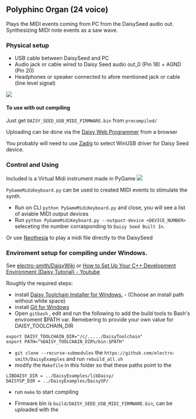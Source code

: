 
 ## Polyphinc Organ (24 voice)
 Plays the MIDI events coming from PC from the DaisySeed audio out. Synthesizing MIDI note events as a saw wave.


### Physical setup
 - USB cable between DaisySeed and PC
 - Audio jack or cable wired to Daisy Seed audio out_0 (Pin 18) + AGND (Pin 20)
 - Headphones or speaker connected to afore mentioned jack or cable (line level signal)

<img src="https://user-images.githubusercontent.com/684617/408843563-d9293aa4-dca4-4c62-b279-e9ed231157bf.png"><img>


#### To use with out compiling
Just get `DAISY_SEED_USB_MIDI_FIRMWARE.bin` from `precompiled/`

Uploading can be done via the [Daisy Web Programmer](https://electro-smith.github.io/Programmer/) from a browser

You probably will need to use [Zadig](https://zadig.akeo.ie/) to select WinUSB driver for Daisy Seed device.

### Control and Using
Included is a Virtual Midi instrument made in PyGame
<img src="https://user-images.githubusercontent.com/684617/408843810-bc6c1e29-e377-4d2f-b15d-08229e8435c2.jpg"><img>

`PyGameMidiKeyboard.py` can be used to created MIDI events to stimulate the synth.

- Run on CLI `python PyGameMidiKeyboard.py` and close, you will see a list of aviable MIDI output devices
- Run `python PyGameMidiKeyboard.py --outpust-device <DEVICE_NUMBER>`  seleceting the number corrasponding to `Daisy Seed Built In`.

Or use [Neothesia](https://polymeilex.github.io/Neothesia/) to play a midi file directly to the DaisySeed

### Enviroment setup for compiling under Windows.
See [electro-smith/DaisyWiki](https://github.com/electro-smith/DaisyWiki/wiki/1.-Setting-Up-Your-Development-Environment) or [How to Set Up Your C++ Development Environment (Daisy Tutorial) - Youtube](https://www.youtube.com/watch?v=AbvaTdAyJWk)

Roughly the required steps:
 - install [Daisy Toolchain Installer for Windows.](https://daisy.nyc3.cdn.digitaloceanspaces.com/installers/DaisyToolchain-1.1.0-win64.exe) - (Choose an install path without white space)
 - install [Git for Windows](https://gitforwindows.org/)
 - Open `gitbash` , edit and run the following to add the build tools to Bash's enviroment $PATH var. Remebering to provide your own value for DAISY_TOOLCHAIN_DIR
 ```
export DAISY_TOOLCHAIN_DIR="/c/...../DaisyToolchain"
export PATH="%DAISY_TOOLCHAIN_DIR%/bin:$PATH"
```
- `git clone --recurse-submodules` the `https://github.com/electro-smith/DaisyExamples` and run `rebuild_all.sh`
- modify the `Makefile` in this folder so that these paths point to the
```
LIBDAISY_DIR = ../DaisyExamples/libDaisy/
DAISYSP_DIR = ../DaisyExamples/DaisySP/
```
- run `make` to start compiling

- Firmware bin is `build/DAISY_SEED_USB_MIDI_FIRMWARE.bin`, can be uploaded with the
